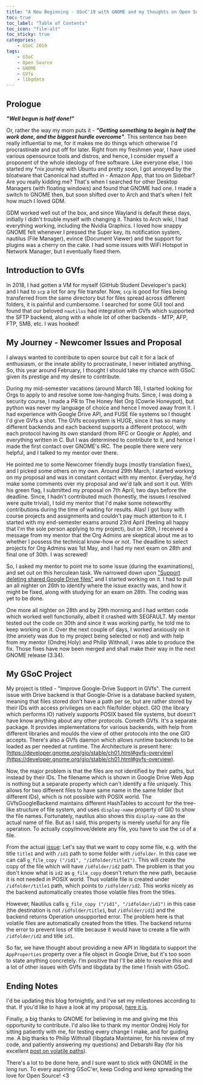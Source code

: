 ```yaml
---
title: "A New Beginning - GSoC'19 with GNOME and my thoughts on Open Source"
toc: true
toc_label: "Table of Contents"
toc_icon: "file-alt"
toc_sticky: true
categories: 
    - GSoC 2019
tags: 
    - GSoC
    - Open Source
    - GNOME
    - GVfs
    - libgdata
---
```


## Prologue
***"Well begun is half done!"***

Or, rather the way my mom puts it - ***"Getting something to begin is half the work done, and the biggest hurdle overcome"***. This sentence has been really influential to me, for it makes me do things which otherwise I'd procrastinate and put off for later. Right from my freshmen year, I have used various opensource tools and distros, and hence, I consider myself a proponent of the whole ideology of free software. Like everyone else, I too started my *nix journey with Ubuntu and pretty soon, I got annoyed by the bloatware that Canonical had stuffed in - Amazon App, that too on Sidebar? Are you really kidding me? That's when I searched for other Desktop Managers (with floating windows) and found that GNOME had one. I made a switch to GNOME then, but soon shifted over to Arch and that's when I felt how much I loved GDM. 

GDM worked well out of the box, and since Wayland is default these days, initially I didn't trouble myself with changing it. Thanks to Arch wiki, I had everything working, including the Nvidia Graphics. I loved how snappy GNOME felt whenever I pressed the Super key, its notification system, nautilus (File Manager), evince (Document Viewer) and the support for plugins was a cherry on the cake. I had some issues with WiFi Hotspot in Network Manager, but I eventually fixed them. 

## Introduction to GVfs

In 2018, I had gotten a VM for myself (GitHub Student Developer's pack) and I had to `scp` a lot for any file transfer. Now, `scp` is good for files being transferred from the same directory but for files spread across different folders, it is painful and cumbersome. I searched for some GUI tool and found that our beloved `nautilus` had integration with GVfs which supported the SFTP backend, along with a whole lot of other backends - MTP, AFP, FTP, SMB, etc. I was hooked! 

## My Journey - Newcomer Issues and Proposal

I always wanted to contribute to open source but call it for a lack of enthusiasm, or the innate ability to procrastinate, I never initiated anything. So, this year around February, I thought I should take my chance with GSoC given its prestige and my desire to contribute. 

During my mid-semester vacations (around March 18), I started looking for Orgs to apply to and resolve some low-hanging fruits. Since, I was doing a security course, I made a PR to The Honey Net Org (Cowrie Honeypot), but python was never my language of choice and hence I moved away from it. I had experience with Google Drive API, and FUSE file systems so I thought I'd give GVfs a shot. The GVfs ecosystem is HUGE, since it has so many different backends and each backend supports a different protocol, with each protocol having its own standard (from RFC or Google or Apple), and everything written in C. But I was determined to contribute to it, and hence I made the first contact over GNOME's IRC. The people there were very helpful, and I talked to my mentor over there. 

He pointed me to some Newcomer friendly bugs (mostly translation fixes), and I picked some others on my own. Around 29th March, I started working on my proposal and was in constant contact with my mentor. Everyday, he'd make some comments over my proposal and we'd talk and sort it out. With his green flag, I submitted my proposal on 7th April, two days before the deadline. Since, I hadn't contributed much (honestly, the issues I resolved were quite trivial), I told my mentor that I'd make some noteworthy contributions during the time of waiting for results. Alas! I got busy with course projects and assignments and couldn't pay much attention to it. I started with my end-semester exams around 23rd April (feeling all happy that I'm the sole person applying to my project), but on 26th, I received a message from my mentor that the Org Admins are skeptical about me as to whether I possess the technical know-how or not. The deadline to select projects for Org Admins was 1st May, and I had my next exam on 28th and final one of 30th. I was screwed!

So, I asked my mentor to point me to some issue (during the examinations), and set out on this herculean task. We narrowed down upon ["Support deleting shared Google Drive files"](https://gitlab.gnome.org/GNOME/libgdata/issues/26) and I started working on it. I had to pull an all nighter on 26th to identify where the issue exactly was, and how it might be fixed, along with studying for an exam on 28th. The coding was yet to be done.

One more all nighter on 28th and by 29th morning and I had written code which worked well functionally, albeit it crashed with SEGFAULT. My mentor tested out the code on 30th and since it was working partly, he told me to keep working on it. Over the next couple of days, I worked anxiously on it (the anxiety was due to my project being selected or not) and with help from my mentor (Ondrej Holy) and Philip Withnall, I was able to produce the fix. Those fixes have now been merged and shall make their way in the next GNOME release (3.34). 

## My GSoC Project

My project is titled - "Improve Google-Drive Support in GVfs". The current issue with Drive backend is that Google-Drive is a database backed system, meaning that files stored don't have a path per se, but are rather stored by their IDs with access privileges on each file/folder object. GIO (the library which performs IO) natively supports POSIX based file systems, but doesn't have know anything about any other protocols. Cometh GVfs. It's a separate package. It provides implementations for various backends, with help from different libraries and moulds the view of other protocols into the one GIO accepts. There's also a GVfs daemon which allows runtime  backends to be loaded as per needed at runtime. The Architecture is present here: [https://developer.gnome.org/gio/stable/ch01.html#gvfs-overview](https://developer.gnome.org/gio/stable/ch01.html#gvfs-overview).

Now, the major problem is that the files are not identified by their paths, but instead by their IDs. The filename which is shown in Google Drive Web App is nothing but a separate property which can't identify a file uniquely. This allows for two different files to have same name in the same folder (but different IDs), which is not possible with POSIX world. The GVfsGoogleBackend maintains different HashTables to account for the tree-like structure of file system, and uses `display-name` property of GIO to show the file names. Fortunately, nautilus also shows this `display-name` as the actual name of file. But as I said, this property is merely useful for any file operation. To actually copy/move/delete any file, you have to use the `id` of a file. 

From the actual [issue](https://gitlab.gnome.org/GNOME/gvfs/issues/8): Let's say that we want to copy some file, e.g. with the title `title1` and with `/id1` path to some folder with `/idfolder`. In this case we can call `g_file_copy ("/id1", "/idfolder/title1")`. This will create the copy of the file which will have `/idfolder/id2` path. The problem is that you don't know what is `id2` as `g_file_copy` doesn't return the new path, because it is not needed in POSIX world. Thus volatile file is created under `/idfolder/title1` path, which points to `/idfolder/id2`. This works nicely as the backend automatically creates those volatile files from the titles.

However, Nautilus calls `g_file_copy ("/id1", "/idfolder/id1")` in this case (the destination is not `/idfolder/title1`, but `/idfolder/id1`) and the backend returns Operation unsupported error. The problem here is that volatile files are automatically created from the titles. The backend returns the error to prevent loss of title because it would have to create a file with `/idfolder/id2` and title `id1`.

So far, we have thought about providing a new API in libgdata to support the `AppProperties` property over a file object in Google Drive, but it's too soon to state anything concretely. I'm positive that I'll be able to resolve this and a lot of other issues with GVfs and libgdata by the time I finish with GSoC.

## Ending Notes

I'd be updating this blog fortnightly, and I've set my milestones according to that. If you'd like to have a look at my proposal, [here it is](https://drive.google.com/open?id=1ORZRsImr0WOr8Ur-6KCxXxXW__jHTQbK). 

Finally, a big thanks to GNOME for believing in me and giving me this opportunity to contribute. I'd also like to thank my mentor Ondrej Holy for sitting patiently with me, for testing every change I make, and for guiding me. A big thanks to Philip Withnall (libgdata Maintainer, for his review of my code, and patiently answering my questions) and Debarshi Ray (for his excellent [post on volatile paths](https://debarshiray.wordpress.com/2015/09/13/google-drive-and-gnome-what-is-a-volatile-path/)). 

There's a lot to be done here, and I sure want to stick with GNOME in the long run. To every aspriring GSoC'er, keep Coding and keep spreading the love for Open Source! <3







